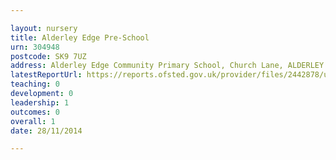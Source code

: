 ```yaml
---

layout: nursery
title: Alderley Edge Pre-School
urn: 304948
postcode: SK9 7UZ
address: Alderley Edge Community Primary School, Church Lane, ALDERLEY EDGE, Cheshire, SK9 7UZ
latestReportUrl: https://reports.ofsted.gov.uk/provider/files/2442878/urn/304948.pdf
teaching: 0
development: 0
leadership: 1
outcomes: 0
overall: 1
date: 28/11/2014

---
```

